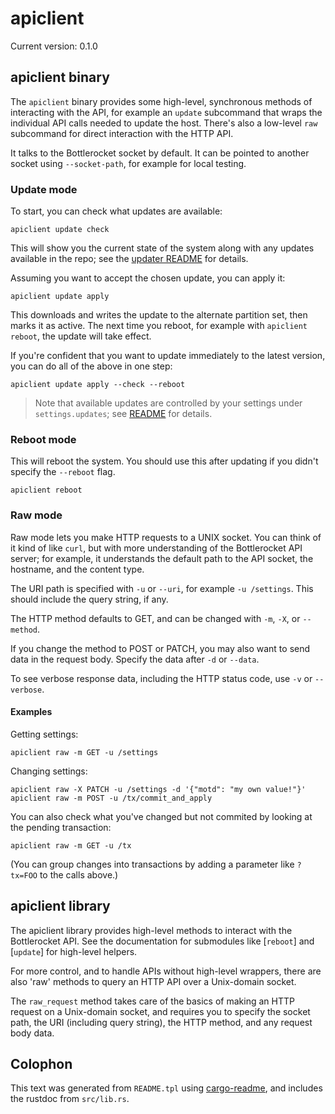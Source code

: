 # apiclient

Current version: 0.1.0

## apiclient binary

The `apiclient` binary provides some high-level, synchronous methods of interacting with the API, for example an `update` subcommand that wraps the individual API calls needed to update the host.
There's also a low-level `raw` subcommand for direct interaction with the HTTP API.

It talks to the Bottlerocket socket by default.
It can be pointed to another socket using `--socket-path`, for example for local testing.

### Update mode

To start, you can check what updates are available:

```
apiclient update check
```

This will show you the current state of the system along with any updates available in the repo; see the [updater README](../../updater/README.md#walkthrough) for details.

Assuming you want to accept the chosen update, you can apply it:

```
apiclient update apply
```

This downloads and writes the update to the alternate partition set, then marks it as active.
The next time you reboot, for example with `apiclient reboot`, the update will take effect.

If you're confident that you want to update immediately to the latest version, you can do all of the above in one step:

```
apiclient update apply --check --reboot
```

> Note that available updates are controlled by your settings under `settings.updates`; see [README](../../../README.md#updates-settings) for details.

### Reboot mode

This will reboot the system.
You should use this after updating if you didn't specify the `--reboot` flag.

```
apiclient reboot
```

### Raw mode

Raw mode lets you make HTTP requests to a UNIX socket.
You can think of it kind of like `curl`, but with more understanding of the Bottlerocket API server; for example, it understands the default path to the API socket, the hostname, and the content type.

The URI path is specified with `-u` or `--uri`, for example `-u /settings`.
This should include the query string, if any.

The HTTP method defaults to GET, and can be changed with `-m`, `-X`, or `--method`.

If you change the method to POST or PATCH, you may also want to send data in the request body.
Specify the data after `-d` or `--data`.

To see verbose response data, including the HTTP status code, use `-v` or `--verbose`.

#### Examples

Getting settings:

```
apiclient raw -m GET -u /settings
```

Changing settings:

```
apiclient raw -X PATCH -u /settings -d '{"motd": "my own value!"}'
apiclient raw -m POST -u /tx/commit_and_apply
```

You can also check what you've changed but not commited by looking at the pending transaction:

```
apiclient raw -m GET -u /tx
```

(You can group changes into transactions by adding a parameter like `?tx=FOO` to the calls above.)

## apiclient library

The apiclient library provides high-level methods to interact with the Bottlerocket API.
See the documentation for submodules like [`reboot`] and [`update`] for high-level helpers.

For more control, and to handle APIs without high-level wrappers, there are also 'raw' methods
to query an HTTP API over a Unix-domain socket.

The `raw_request` method takes care of the basics of making an HTTP request on a Unix-domain
socket, and requires you to specify the socket path, the URI (including query string), the
HTTP method, and any request body data.

## Colophon

This text was generated from `README.tpl` using [cargo-readme](https://crates.io/crates/cargo-readme), and includes the rustdoc from `src/lib.rs`.